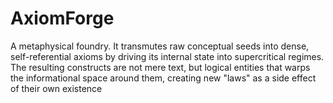 # AxiomForge
A metaphysical foundry. It transmutes raw conceptual seeds into dense, self-referential axioms by driving its internal state into supercritical regimes. The resulting constructs are not mere text, but logical entities that warps the informational space around them, creating new "laws" as a side effect of their own existence

